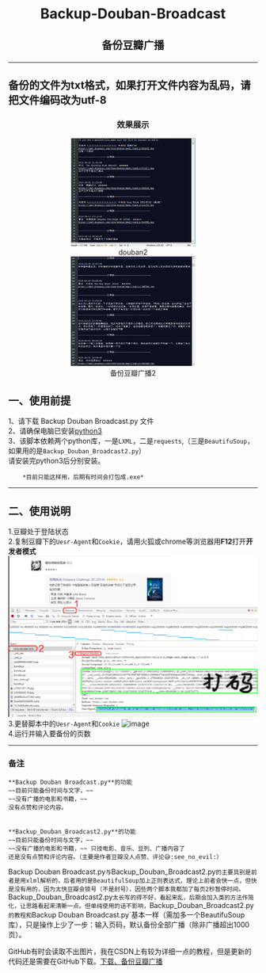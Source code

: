 # <p align = "center">Backup-Douban-Broadcast</P>
## <p align = "center">备份豆瓣广播</P>
------------------------------------------------------------------------------

**备份的文件为txt格式，如果打开文件内容为乱码，请把文件编码改为utf-8**
---------------------------------------------------------------------------

### <p align = "center">效果展示</P>
<div style="float:center;text-align:center;"><img src="/rd/douban2.png" style="margin-bottom:0px; width:50%;" alt="douban2"><br/>douban2</div>
<div style="float:center;text-align:center;"><img src="/rd/douban2_1.png" style="margin-bottom:0px; width:50%;" alt="备份豆瓣广播2"><br/>备份豆瓣广播2</div>
<div style="clear:both;"></div>

## 一、使用前提<br>

1、请下载 Backup Douban Broadcast.py 文件<br>
2、请确保电脑已安装[python3](https://www.python.org/downloads/release/python-365/)<br>
3、该脚本依赖两个python库，一是`LXML`，二是`requests`,（三是`BeautifuSoup`，如果用的是`Backup_Douban_Broadcast2.py`）  
请安装完python3后分别安装。<br>

		*目前只能这样用，后期有时间会打包成.exe*  

	
---------------------------------------------------------------------------
## 二、使用说明<br>

1.豆瓣处于登陆状态<br>
2.复制豆瓣下的`Uesr-Agent`和`Cookie`，请用火狐或chrome等浏览器用**F12**打开**开发者模式** 
![获取cookie,Uesr-Agent](/rd/text.png)  
3.更替脚本中的`Uesr-Agent`和`Cookie`  ![image](https://github.com/yekingyan/Backup-Douban-Broadcast/blob/master/rd/replace.png)   
4.运行并输入要备份的页数



---------------------------------------------------------------------------
### 备注
	**Backup Douban Broadcast.py**的功能  
	~~目前只能备份时间与文字，~~  
	~~没有广播的电影和书籍，~~  
	没有点赞和评论内容。  


	**Backup_Douban_Broadcast2.py**的功能
	~~目前只能备份时间与文字，~~
	~~没有广播的电影和书籍，~~ 只技电影、音乐、豆列、广播内容了
	还是没有点赞和评论内容。（主要是作者豆瓣没人点赞、评论😅:see_no_evil:）


Backup Douban Broadcast.py`与`Backup_Douban_Broadcast2.py`的主要具别是前者是用xlml解析的，后者用的是BeautifulSoup加上正则表达式，理论上前者会快一点，但快是没有用的，因为太快豆瓣会锁号（不是封号），因些两个脚本我都加了每页2秒暂停时间。
`Backup_Douban_Broadcast2.py`太长写的得不好，看起来乱，后期会加入类的方法作简化，让思路看起来清晰一点。但单纯使用的话不影响，`Backup_Douban_Broadcast2.py`的教程和`Backup Douban Broadcast.py`基本一样（需加多一个BeautifuSoup库），只是操作上少了一步：输入页码，默认备份全部广播（除非广播超出1000页）。  
   
   GitHub有时会读取不出图片，我在CSDN上有较为详细一点的教程，但是更新的代码还是需要在GitHub下载。[下载、备份豆瓣广播 ](https://blog.csdn.net/weixin_42105977/article/details/80384101)